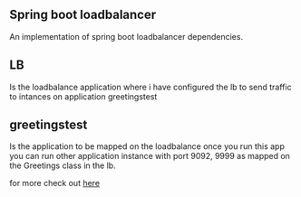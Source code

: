 ## Spring boot loadbalancer
An implementation of spring boot loadbalancer dependencies.
## LB
Is the loadbalance application where i have configured the lb to send traffic to intances on application greetingstest

## greetingstest
Is the application to be mapped on the loadbalance once you run this app you can run other application instance with port 9092, 9999 as mapped on the Greetings class in the lb.

for more check out [here](https://spring.io/guides/gs/spring-cloud-loadbalancer/)
